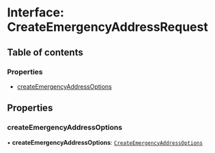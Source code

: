 # Interface: CreateEmergencyAddressRequest

## Table of contents

### Properties

- [createEmergencyAddressOptions](CreateEmergencyAddressRequest.md#createemergencyaddressoptions)

## Properties

### <a id="createemergencyaddressoptions" name="createemergencyaddressoptions"></a> createEmergencyAddressOptions

• **createEmergencyAddressOptions**: [`CreateEmergencyAddressOptions`](CreateEmergencyAddressOptions.md)
